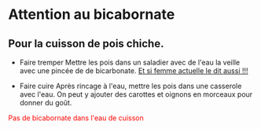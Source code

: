 # Attention au bicabornate

## Pour la cuisson de pois chiche.

* Faire tremper
Mettre les pois dans un saladier avec de l'eau la veille avec une pincée de de bicarbonate. 
[Et si femme actuelle le dit aussi !!!](https://cuisine.journaldesfemmes.fr/astuces-termes-et-tours-de-main/1456434-comment-cuire-pois-chiche/)

* Faire cuire
Après rincage à l'eau, mettre les pois dans une casserole avec l'eau.
On peut y ajouter des carottes et oignons en morceaux pour donner du goût.

<span style='color:red'>
Pas de bicabornate dans l'eau de cuisson
</span>
